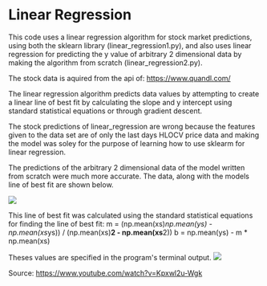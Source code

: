 # Linear Regression

This code uses a linear regression algorithm for stock market predictions, using both the sklearn library (linear_regression1.py), and also uses linear regression for predicting the y value of arbitrary 2 dimensional data by making the algorithm from scratch (linear_regression2.py).

The stock data is aquired from the api of:
https://www.quandl.com/

The linear regression algorithm predicts data values by attempting to create a linear line of best fit by calculating the slope and y intercept using standard statistical equations or through gradient descent.

The stock predictions of linear_regression are wrong because the features given to the data set are of only the last days HLOCV price data and making the model was soley for the purpose of learning how to use sklearm for linear regression.

The predictions of the arbitrary 2 dimensional data of the model written from scratch were much more accurate. The data, along with the models line of best fit are shown below.

![](https://github.com/PopeyedLocket/linear-regression/blob/master/linear_regression2_data_and_best_fit_line.png)

This line of best fit was calculated using the standard statistical equations for finding the line of best fit:
	m = (np.mean(xs)*np.mean(ys) - np.mean(xs*ys)) / (np.mean(xs)**2 - np.mean(xs**2))
	b = np.mean(ys) - m * np.mean(xs)

Theses values are specified in the program's terminal output.
![](https://github.com/PopeyedLocket/linear-regression/blob/master/linear_regression2_output.png)


Source:
https://www.youtube.com/watch?v=Kpxwl2u-Wgk

